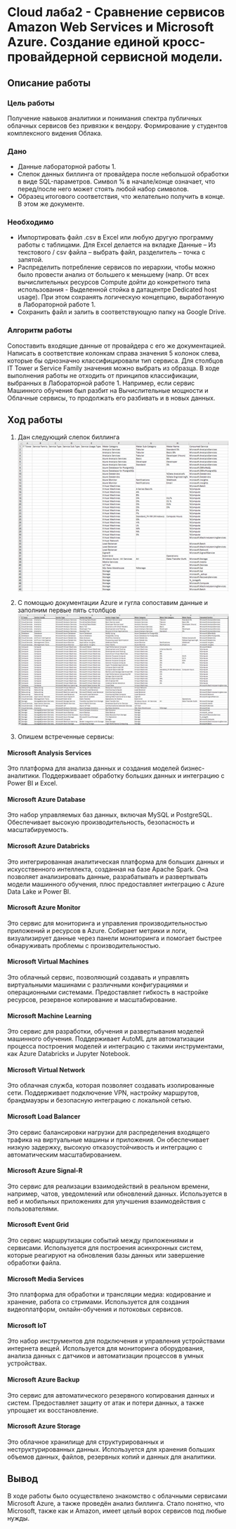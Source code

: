 # Cloud лаба2 - Сравнение сервисов Amazon Web Services и Microsoft Azure. Создание единой кросс-провайдерной сервисной модели.

## Описание работы
### Цель работы
Получение навыков аналитики и понимания спектра публичных облачных сервисов без привязки к вендору. Формирование у студентов комплексного видения Облака.
### Дано 
- Данные лабораторной работы 1.
- Слепок данных биллинга от провайдера после небольшой обработки в виде SQL-параметров. Символ % в начале/конце означает, что перед/после него может стоять любой набор символов.
- Образец итогового соответствия, что желательно получить в конце. В этом же документе.
### Необходимо 
- Импортировать файл .csv в Excel или любую другую программу работы с таблицами. Для Excel делается на вкладке Данные – Из текстового / csv файла – выбрать файл, разделитель – точка с запятой.
- Распределить потребление сервисов по иерархии, чтобы можно было провести анализ от большего к меньшему (напр. От всех вычислительных ресурсов Compute дойти до конкретного типа использования - Выделенной стойка в датацентре Dedicated host usage). При этом сохранять логическую концепцию, выработанную в Лабораторной работе 1.
- Сохранить файл и залить в соответствующую папку на Google Drive.
### Алгоритм работы 
Сопоставить входящие данные от провайдера с его же документацией. Написать в соответствие колонкам справа значения 5 колонок слева, которые бы однозначно классифицировали тип сервиса. Для столбцов IT Tower и Service Family значения можно выбрать из образца. В ходе выполнения работы не отходить от принципов классификации, выбранных в Лабораторной работе 1. Например, если сервис Машинного обучения был разбит на Вычислительные мощности и Облачные сервисы, то продолжать его разбивать и в новых данных.

## Ход работы 
1. Дан следующий слепок биллинга
![](Screenshot_1.png)

2. С помощью документации Azure и гугла сопоставим данные и заполним первые пять столбцов
![](Screenshot_2.png)

3. Опишем встреченные сервисы:
#### Microsoft Analysis Services
Это платформа для анализа данных и создания моделей бизнес-аналитики. Поддерживаает обработку больших данных и интеграцию с Power BI и Excel.
#### Microsoft Azure Database
Это набор управляемых баз данных, включая MySQL и PostgreSQL. Обеспечивает высокую производительность, безопасность и масштабируемость.
#### Microsoft Azure Databricks
Это интегрированная аналитическая платформа для больших данных и искусственного интеллекта, созданная на базе Apache Spark. Она позволяет анализировать данные, разрабатывать и развертывать модели машинного обучения, плюс предоставляет интеграцию с Azure Data Lake и Power BI.
#### Microsoft Azure Monitor
Это сервис для мониторинга и управления производительностью приложений и ресурсов в Azure. Собирает метрики и логи, визуализирует данные через панели мониторинга и помогает быстрее обнаруживать проблемы с производительностью.
#### Microsoft Virtual Machines
Это облачный сервис, позволяющий создавать и управлять виртуальными машинами с различными конфигурациями и операционными системами. Предоставляет гибкость в настройке ресурсов, резервное копирование и масштабирование.
#### Microsoft Machine Learning
Это сервис для разработки, обучения и развертывания моделей машинного обучения. Поддерживает AutoML для автоматизации процесса построения моделей и интеграцию с такими инструментами, как Azure Databricks и Jupyter Notebook.
#### Microsoft Virtual Network
Это облачная служба, которая позволяет создавать изолированные сети. Поддерживает подключение VPN, настройку маршрутов, брандмауэры и безопасную интеграцию с локальной сетью.
#### Microsoft Load Balancer
Это сервис балансировки нагрузки для распределения входящего трафика на виртуальные машины и приложения. Он обеспечивает низкую задержку, высокую отказоустойчивость и интеграцию с автоматическим масштабированием.
#### Microsoft Azure Signal-R
Это сервис для реализации взаимодействий в реальном времени, например, чатов, уведомлений или обновлений данных. Используется в веб и мобильных приложениях для улучшения взаимодействия с пользователями.
#### Microsoft Event Grid
Это сервис маршрутизации событий между приложениями и сервисами. Используется для построения асинхронных систем, которые реагируют на обновления базы данных или завершение обработки файла.
#### Microsoft Media Services
Это платформа для обработки и трансляции медиа: кодирование и хранение, работа со стримами. Используется для создания видеоплатформ, онлайн-обучения и потоковых сервисов.
#### Microsoft IoT
Это набор инструментов для подключения и управления устройствами интернета вещей. Используется для мониторинга оборудования, анализа данных с датчиков и автоматизации процессов в умных устройствах.
#### Microsoft Azure Backup
Это сервис для автоматического резервного копирования данных и систем. Предоставляет защиту от атак и потери данных, а также упрощает их восстановление.
#### Microsoft Azure Storage
Это облачное хранилище для структурированных и неструктурированных данных. Используется для хранения больших объемов данных, файлов, резервных копий и данных для аналитики.

## Вывод
В ходе работы было осуществлено знакомство с облачными сервисами Microsoft Azure, а также проведён анализ биллинга. Стало понятно, что Microsoft, также как и Amazon, имеет целый ворох сервисов под любые нужды.
